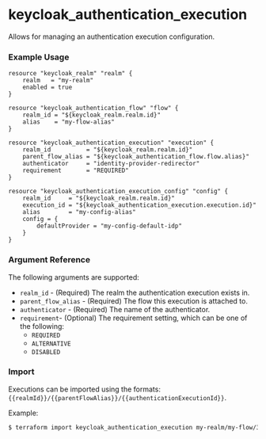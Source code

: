 # keycloak_authentication_execution

Allows for managing an authentication execution configuration.

### Example Usage

```hcl
resource "keycloak_realm" "realm" {
	realm   = "my-realm"
	enabled = true
}

resource "keycloak_authentication_flow" "flow" {
	realm_id = "${keycloak_realm.realm.id}"
	alias    = "my-flow-alias"
}

resource "keycloak_authentication_execution" "execution" {
	realm_id          = "${keycloak_realm.realm.id}"
	parent_flow_alias = "${keycloak_authentication_flow.flow.alias}"
	authenticator     = "identity-provider-redirector"
    requirement       = "REQUIRED"
}

resource "keycloak_authentication_execution_config" "config" {
	realm_id     = "${keycloak_realm.realm.id}"
	execution_id = "${keycloak_authentication_execution.execution.id}"
	alias        = "my-config-alias"
	config = {
		defaultProvider = "my-config-default-idp"
	}
}
```

### Argument Reference

The following arguments are supported:

- `realm_id` - (Required) The realm the authentication execution exists in.
- `parent_flow_alias` - (Required) The flow this execution is attached to.
- `authenticator` - (Required) The name of the authenticator.
- `requirement`- (Optional) The requirement setting, which can be one of the following:
	- `REQUIRED`
	- `ALTERNATIVE`
	- `DISABLED`

### Import

Executions can be imported using the formats: `{{realmId}}/{{parentFlowAlias}}/{{authenticationExecutionId}}`.

Example:

```bash
$ terraform import keycloak_authentication_execution my-realm/my-flow/30559fcf-6fb8-45ea-8c46-2b86f46ebc17
```
